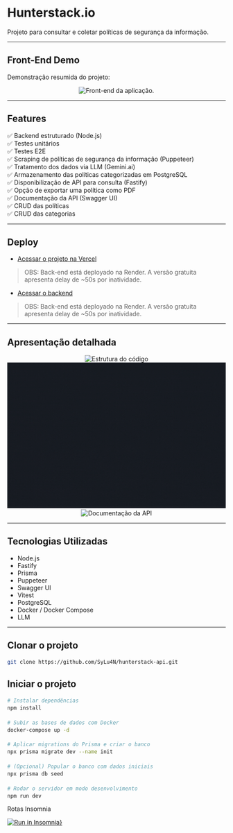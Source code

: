 # Hunterstack.io

Projeto para consultar e coletar políticas de segurança da informação.

---

## Front-End Demo
Demonstração resumida do projeto:

<p align="center">
  <img src="./readme/entireProject.gif" alt="Front-end da aplicação." />
</p>

---

## Features

✅ Backend estruturado (Node.js)  
✅ Testes unitários  
✅ Testes E2E  
✅ Scraping de políticas de segurança da informação (Puppeteer)  
✅ Tratamento dos dados via LLM (Gemini.ai)  
✅ Armazenamento das políticas categorizadas em PostgreSQL  
✅ Disponibilização de API para consulta (Fastify)  
✅ Opção de exportar uma política como PDF  
✅ Documentação da API (Swagger UI)  
✅ CRUD das políticas  
✅ CRUD das categorias  

---

## Deploy

- [Acessar o projeto na Vercel](https://hunterstack.vercel.app/)  
> OBS: Back-end está deployado na Render. A versão gratuita apresenta delay de ~50s por inatividade.

- [Acessar o backend](https://hunterstack-api.onrender.com/)  
> OBS: Back-end está deployado na Render. A versão gratuita apresenta delay de ~50s por inatividade.

---

## Apresentação detalhada
<p align="center">
  <img src="./readme/structure.gif" alt="Estrutura do código" />
  <img src="./readme/testeE2e.gif" alt="Testes E2E" />
  <img src="./readme/docs.gif" alt="Documentação da API" />
</p>

---

## Tecnologias Utilizadas

- Node.js  
- Fastify  
- Prisma  
- Puppeteer  
- Swagger UI  
- Vitest  
- PostgreSQL  
- Docker / Docker Compose  
- LLM  

---

## Clonar o projeto

```bash
git clone https://github.com/SyLu4N/hunterstack-api.git
```

## Iniciar o projeto

```bash
# Instalar dependências
npm install           

# Subir as bases de dados com Docker
docker-compose up -d  

# Aplicar migrations do Prisma e criar o banco
npx prisma migrate dev --name init  

# (Opcional) Popular o banco com dados iniciais
npx prisma db seed  

# Rodar o servidor em modo desenvolvimento
npm run dev
```

Rotas Insomnia

[![Run in Insomnia}](https://insomnia.rest/images/run.svg)](https://insomnia.rest/run/?label=Routes%20Hunterstack&uri=https%3A%2F%2Fgithub.com%2FSyLu4N%2Fhunterstack-api%2Fblob%2Fmain%2Freadme%2FroutsHuntestack.yaml)
